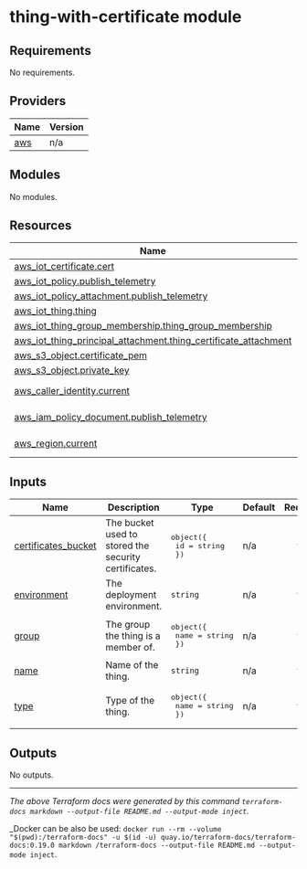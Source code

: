 # thing-with-certificate module

<!-- BEGIN_TF_DOCS -->
## Requirements

No requirements.

## Providers

| Name | Version |
|------|---------|
| <a name="provider_aws"></a> [aws](#provider\_aws) | n/a |

## Modules

No modules.

## Resources

| Name | Type |
|------|------|
| [aws_iot_certificate.cert](https://registry.terraform.io/providers/hashicorp/aws/latest/docs/resources/iot_certificate) | resource |
| [aws_iot_policy.publish_telemetry](https://registry.terraform.io/providers/hashicorp/aws/latest/docs/resources/iot_policy) | resource |
| [aws_iot_policy_attachment.publish_telemetry](https://registry.terraform.io/providers/hashicorp/aws/latest/docs/resources/iot_policy_attachment) | resource |
| [aws_iot_thing.thing](https://registry.terraform.io/providers/hashicorp/aws/latest/docs/resources/iot_thing) | resource |
| [aws_iot_thing_group_membership.thing_group_membership](https://registry.terraform.io/providers/hashicorp/aws/latest/docs/resources/iot_thing_group_membership) | resource |
| [aws_iot_thing_principal_attachment.thing_certificate_attachment](https://registry.terraform.io/providers/hashicorp/aws/latest/docs/resources/iot_thing_principal_attachment) | resource |
| [aws_s3_object.certificate_pem](https://registry.terraform.io/providers/hashicorp/aws/latest/docs/resources/s3_object) | resource |
| [aws_s3_object.private_key](https://registry.terraform.io/providers/hashicorp/aws/latest/docs/resources/s3_object) | resource |
| [aws_caller_identity.current](https://registry.terraform.io/providers/hashicorp/aws/latest/docs/data-sources/caller_identity) | data source |
| [aws_iam_policy_document.publish_telemetry](https://registry.terraform.io/providers/hashicorp/aws/latest/docs/data-sources/iam_policy_document) | data source |
| [aws_region.current](https://registry.terraform.io/providers/hashicorp/aws/latest/docs/data-sources/region) | data source |

## Inputs

| Name | Description | Type | Default | Required |
|------|-------------|------|---------|:--------:|
| <a name="input_certificates_bucket"></a> [certificates\_bucket](#input\_certificates\_bucket) | The bucket used to stored the security certificates. | <pre>object({<br/>    id = string<br/>  })</pre> | n/a | yes |
| <a name="input_environment"></a> [environment](#input\_environment) | The deployment environment. | `string` | n/a | yes |
| <a name="input_group"></a> [group](#input\_group) | The group the thing is a member of. | <pre>object({<br/>    name = string<br/>  })</pre> | n/a | yes |
| <a name="input_name"></a> [name](#input\_name) | Name of the thing. | `string` | n/a | yes |
| <a name="input_type"></a> [type](#input\_type) | Type of the thing. | <pre>object({<br/>    name = string<br/>  })</pre> | n/a | yes |

## Outputs

No outputs.
<!-- END_TF_DOCS -->

---
_The above Terraform docs were generated by this command
`terraform-docs markdown --output-file README.md --output-mode inject`._

_Docker can be also be used:
`docker run --rm --volume "$(pwd):/terraform-docs" -u $(id -u) quay.io/terraform-docs/terraform-docs:0.19.0 markdown /terraform-docs --output-file README.md --output-mode inject`.
